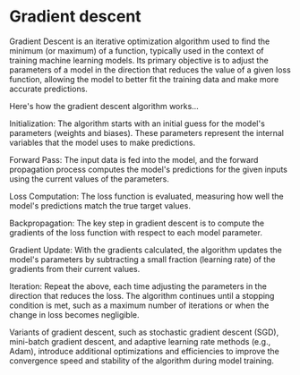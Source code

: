 # Gradient descent

Gradient Descent is an iterative optimization algorithm used to find the minimum (or maximum) of a function, typically used in the context of training machine learning models. Its primary objective is to adjust the parameters of a model in the direction that reduces the value of a given loss function, allowing the model to better fit the training data and make more accurate predictions.

Here's how the gradient descent algorithm works…

Initialization: The algorithm starts with an initial guess for the model's parameters (weights and biases). These parameters represent the internal variables that the model uses to make predictions.

Forward Pass: The input data is fed into the model, and the forward propagation process computes the model's predictions for the given inputs using the current values of the parameters.

Loss Computation: The loss function is evaluated, measuring how well the model's predictions match the true target values.

Backpropagation: The key step in gradient descent is to compute the gradients of the loss function with respect to each model parameter.

Gradient Update: With the gradients calculated, the algorithm updates the model's parameters by subtracting a small fraction (learning rate) of the gradients from their current values.

Iteration: Repeat the above, each time adjusting the parameters in the direction that reduces the loss. The algorithm continues until a stopping condition is met, such as a maximum number of iterations or when the change in loss becomes negligible.

Variants of gradient descent, such as stochastic gradient descent (SGD), mini-batch gradient descent, and adaptive learning rate methods (e.g., Adam), introduce additional optimizations and efficiencies to improve the convergence speed and stability of the algorithm during model training. 
